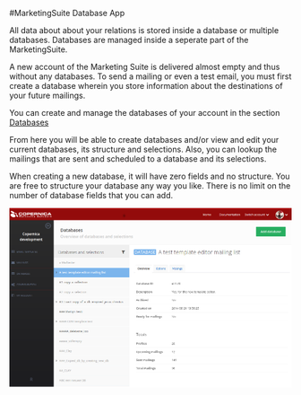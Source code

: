 #MarketingSuite Database App

All data about about your relations is stored inside a database or multiple databases.
Databases are managed inside a seperate part of the MarketingSuite. 

A new account of the Marketing Suite is delivered almost empty and thus without any databases. To send a mailing or even a test email, 
you must first create a database wherein you store information about the destinations of your future mailings.

You can create and manage the databases of your account in the section [Databases](https://ms.copernica.com/#/databases)   

From here you will be able to create databases and/or view and edit your current databases, its structure and selections. Also, you can lookup the mailings that are sent and scheduled to a database and its selections. 

When creating a new database, it will have zero fields and no structure. You are free to structure your database any way you like. There is no limit on the number of database fields that you can add. 

![The overview page of the database app](../images/database-app/overview.png)

